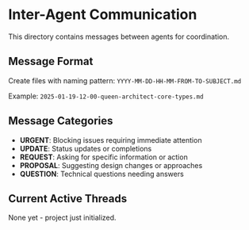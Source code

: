 # Inter-Agent Communication

This directory contains messages between agents for coordination.

## Message Format

Create files with naming pattern: `YYYY-MM-DD-HH-MM-FROM-TO-SUBJECT.md`

Example: `2025-01-19-12-00-queen-architect-core-types.md`

## Message Categories

- **URGENT**: Blocking issues requiring immediate attention
- **UPDATE**: Status updates or completions
- **REQUEST**: Asking for specific information or action
- **PROPOSAL**: Suggesting design changes or approaches
- **QUESTION**: Technical questions needing answers

## Current Active Threads

None yet - project just initialized.